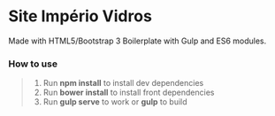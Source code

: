 # Site Império Vidros
Made with HTML5/Bootstrap 3 Boilerplate with Gulp and ES6 modules.

### How to use

> 1. Run **npm install** to install dev dependencies
> 2. Run **bower install** to install front dependencies
> 3. Run **gulp serve** to work or **gulp** to build
